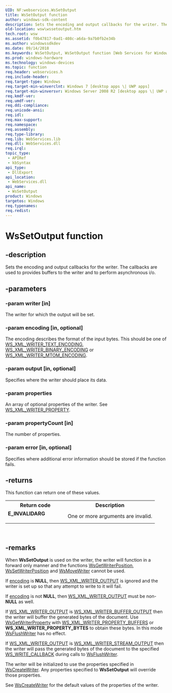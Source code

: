 ```yaml
---
UID: NF:webservices.WsSetOutput
title: WsSetOutput function
author: windows-sdk-content
description: Sets the encoding and output callbacks for the writer. The callbacks are used to provides buffers to the writer and to perform asynchronous i/o.
old-location: wsw\wssetoutput.htm
tech.root: wsw
ms.assetid: f0b47817-0ad1-408c-a6da-9a7b0fb2e34b
ms.author: windowssdkdev
ms.date: 09/14/2018
ms.keywords: WsSetOutput, WsSetOutput function [Web Services for Windows], webservices/WsSetOutput, wsw.wssetoutput
ms.prod: windows-hardware
ms.technology: windows-devices
ms.topic: function
req.header: webservices.h
req.include-header: 
req.target-type: Windows
req.target-min-winverclnt: Windows 7 [desktop apps \| UWP apps]
req.target-min-winversvr: Windows Server 2008 R2 [desktop apps \| UWP apps]
req.kmdf-ver: 
req.umdf-ver: 
req.ddi-compliance: 
req.unicode-ansi: 
req.idl: 
req.max-support: 
req.namespace: 
req.assembly: 
req.type-library: 
req.lib: WebServices.lib
req.dll: WebServices.dll
req.irql: 
topic_type:
 - APIRef
 - kbSyntax
api_type:
 - DllExport
api_location:
 - WebServices.dll
api_name:
 - WsSetOutput
product: Windows
targetos: Windows
req.typenames: 
req.redist: 
---
```


# WsSetOutput function


## -description


Sets the encoding and output callbacks for the writer.  The callbacks are used to 
        provides buffers to the writer and to perform asynchronous i/o.
      


## -parameters




### -param writer [in]

The writer for which the output will be set.
        


### -param encoding [in, optional]

The encoding describes the format of the input bytes.  This should be one of <a href="https://msdn.microsoft.com/916e693b-9804-4c93-869d-0c3b576e5b61">WS_XML_WRITER_TEXT_ENCODING</a>,
          <a href="https://msdn.microsoft.com/b4485490-b5e1-406c-883c-a30bfa334316">WS_XML_WRITER_BINARY_ENCODING</a> or <a href="https://msdn.microsoft.com/18236818-492f-4906-9e7d-6ca03ef28d36">WS_XML_WRITER_MTOM_ENCODING</a>.
        


### -param output [in, optional]

Specifies where the writer should place its data.
        


### -param properties

An array of optional properties of the writer.  See <a href="https://msdn.microsoft.com/2979d038-f0a8-407d-bf8e-dca4027f6410">WS_XML_WRITER_PROPERTY</a>.
        


### -param propertyCount [in]

The number of properties.


### -param error [in, optional]

Specifies where additional error information should be stored if the function fails.
        


## -returns



This function can return one of these values.

<table>
<tr>
<th>Return code</th>
<th>Description</th>
</tr>
<tr>
<td width="40%">
<dl>
<dt><b>E_INVALIDARG</b></dt>
</dl>
</td>
<td width="60%">
One or more arguments are invalid.

</td>
</tr>
</table>
 




## -remarks



When <b>WsSetOutput</b> is used on the writer, the writer will function in a forward only manner and
        the functions <a href="https://msdn.microsoft.com/0c0fbd78-ed4f-40da-a63d-a2f38136ecb3">WsGetWriterPosition</a>, <a href="https://msdn.microsoft.com/1d23bda1-d1da-44d4-9a9d-258bba200b29">WsSetWriterPosition</a> and <a href="https://msdn.microsoft.com/f8eace53-9fa5-466a-8894-3c8b8fe049e3">WsMoveWriter</a> cannot be used.
      

If <a href="https://msdn.microsoft.com/5ca43d39-e714-4070-b343-6c8ab9484817">encoding</a> is <b>NULL</b>, then <a href="https://msdn.microsoft.com/367e6f98-9351-4a08-b8ce-036e7f2788e4">WS_XML_WRITER_OUTPUT</a> is ignored and the writer is set up so that any attempt to write to it will fail.
      

If <a href="https://msdn.microsoft.com/5ca43d39-e714-4070-b343-6c8ab9484817">encoding</a> is not <b>NULL</b>, then <a href="https://msdn.microsoft.com/367e6f98-9351-4a08-b8ce-036e7f2788e4">WS_XML_WRITER_OUTPUT</a> must be non-<b>NULL</b> as well.
      

If <a href="https://msdn.microsoft.com/367e6f98-9351-4a08-b8ce-036e7f2788e4">WS_XML_WRITER_OUTPUT</a> is <a href="https://msdn.microsoft.com/46c0595c-9aa5-47cf-931a-8dc35e265fa0">WS_XML_WRITER_BUFFER_OUTPUT</a> then the writer will buffer the generated
        bytes of the document.  Use <a href="https://msdn.microsoft.com/1167662f-0383-44bb-a7e1-1ec12539903e">WsGetWriterProperty</a> with <a href="https://msdn.microsoft.com/c919eb01-bd15-4583-afcf-e46ac2fc9c8c">WS_XML_WRITER_PROPERTY_BUFFERS</a> or
        <b>WS_XML_WRITER_PROPERTY_BYTES</b> to obtain these bytes.  In this mode <a href="https://msdn.microsoft.com/ba631942-d5a0-4d93-9899-c3f0ebd4aae5">WsFlushWriter</a> has no effect.
      

If <a href="https://msdn.microsoft.com/367e6f98-9351-4a08-b8ce-036e7f2788e4">WS_XML_WRITER_OUTPUT</a> is <a href="https://msdn.microsoft.com/8ee4ea59-5cdc-43bf-80c0-8f8632fee274">WS_XML_WRITER_STREAM_OUTPUT</a> then the writer will pass the generated
        bytes of the document to the specified <a href="https://msdn.microsoft.com/8d106ac2-226d-4e0c-8f14-8d3e17f15548">WS_WRITE_CALLBACK</a> during calls to <a href="https://msdn.microsoft.com/ba631942-d5a0-4d93-9899-c3f0ebd4aae5">WsFlushWriter</a>.
      

The writer will be initialized to use the properties specified in <a href="https://msdn.microsoft.com/5b4bb009-764e-4892-903a-5939f5570016">WsCreateWriter</a>.  Any properties
        specified to <b>WsSetOutput</b> will override those properties.
      

See <a href="https://msdn.microsoft.com/5b4bb009-764e-4892-903a-5939f5570016">WsCreateWriter</a> for the default values of the properties of the writer.
      



